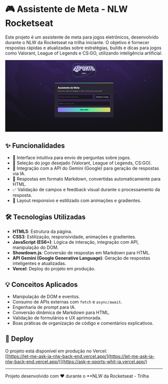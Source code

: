 # 🎮 Assistente de Meta - NLW Rocketseat

Este projeto é um assistente de meta para jogos eletrônicos, desenvolvido durante o NLW da Rocketseat na trilha iniciante. O objetivo é fornecer respostas rápidas e atualizadas sobre estratégias, builds e dicas para jogos como Valorant, League of Legends e CS:GO, utilizando inteligência artificial.

![alt text](image.png)

## ✨ Funcionalidades

- 📝 Interface intuitiva para envio de perguntas sobre jogos.
- 🎯 Seleção do jogo desejado (Valorant, League of Legends, CS:GO).
- 🤖 Integração com a API do Gemini (Google) para geração de respostas via IA.
- 📄 Respostas em formato Markdown, convertidas automaticamente para HTML.
- ✅ Validação de campos e feedback visual durante o processamento da resposta.
- 📱 Layout responsivo e estilizado com animações e gradientes.

## 🛠️ Tecnologias Utilizadas

- **HTML5**: Estrutura da página.
- **CSS3**: Estilização, responsividade, animações e gradientes.
- **JavaScript (ES6+)**: Lógica de interação, integração com API, manipulação do DOM.
- **Showdown.js**: Conversão de respostas em Markdown para HTML.
- **API Gemini (Google Generative Language)**: Geração de respostas inteligentes e atualizadas.
- **Vercel**: Deploy do projeto em produção.

## 💡 Conceitos Aplicados

- Manipulação de DOM e eventos.
- Consumo de APIs externas com `fetch` e `async/await`.
- Engenharia de prompt para IA.
- Conversão dinâmica de Markdown para HTML.
- Validação de formulários e UX aprimorada.
- Boas práticas de organização de código e comentários explicativos.

## 🚀 Deploy

O projeto está disponível em produção no Vercel:  
[[https://let-me-ask-ia-nlw-back-end.vercel.app/](https://let-me-ask-ia-nlw-back-end.vercel.app/)](https://ask-e-sports-whit-ia.vercel.app/)

---

Projeto desenvolvido com ❤️ durante o \*\*NLW da Rocketseat - Trilha

